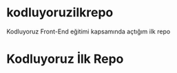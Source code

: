# kodluyoruzilkrepo
Kodluyoruz Front-End eğitimi kapsamında açtığım ilk repo 
# Kodluyoruz İlk Repo

